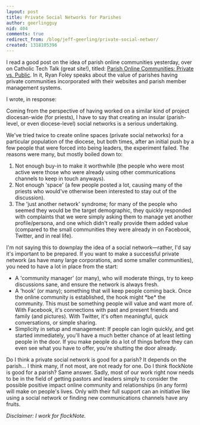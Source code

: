 ```yaml
---
layout: post
title: Private Social Networks for Parishes
author: geerlingguy
nid: 404
comments: true
redirect_from: /blog/jeff-geerling/private-social-networ/
created: 1318105396
---
```

<p>I read a good post on the idea of parish online communities yesterday, over on Catholic Tech Talk (great site!), titled: <a href="http://catholictechtalk.com/blog/2011/10/06/private-vs-public/">Parish Online Communities: Private vs. Public</a>. In it, Ryan Foley speaks about the value of parishes having private communities incorporated with their websites and parish member management systems.</p><p>I wrote, in response:</p><p>Coming from the perspective of having worked on a similar kind of project diocesan-wide (for priests), I have to say that creating an insular (parish-level, or even diocese-level) social networks is a serious undertaking.</p><p>We've tried twice to create online spaces (private social networks) for a particular population of the diocese, but both times, after an initial push by a few people that were forced into being leaders, the experiment failed. The reasons were many, but mostly boiled down to:</p><ol><li>Not enough buy-in to make it worthwhile (the people who were most active were those who were already using other communications channels to keep in touch anyways).</li><li>Not enough 'space' (a few people posted a lot, causing many of the priests who would've otherwise been interested to stay out of the discussion).</li><li>The 'just another network' syndrome; for many of the people who seemed they would be the target demographic, they quickly responded with complaints that we were simply asking them to manage yet another profile/persona, and one which didn't really provide them added value (compared to the small communities they were already in on Facebook, Twitter, and in real life).</li></ol><!--break--><p>I'm not saying this to downplay the idea of a social network—rather, I'd say it's important to be prepared. If you want to make a successful private network (as have many large corporations, and some smaller communities), you need to have a lot in place from the start:</p><ul><li>A 'community manager' (or many), who will moderate things, try to keep discussions sane, and ensure the network is always fresh.</li><li>A 'hook' (or many); something that will keep people coming back. Once the online community is established, the hook might *be* the community. This must be something people will value and want more of. With Facebook, it's connections with past and present friends and family (and pictures). With Twitter, it's often meaningful, quick conversations, or simple sharing.</li><li>Simplicity in setup and management: If people can login quickly, and get started immediately, you'll have a much better chance of at least letting people in the door. If you make people do a lot of things before they can even see what you have to offer, you're shutting the door already.</li></ul><p>Do I think a private social network is good for a parish? It depends on the parish... I think many, if not most, are not ready for one. Do I think flockNote is good for a parish? Same answer. Sadly, most of our work right now needs to be in the field of getting pastors and leaders simply to consider the possible positive impact online community and relationships (in any form) will make on people's lives. Only with their full support can an initiative like using a social network or finding new communications channels have any fruits.</p><p><em>Disclaimer: I work for flockNote.</em></p>
